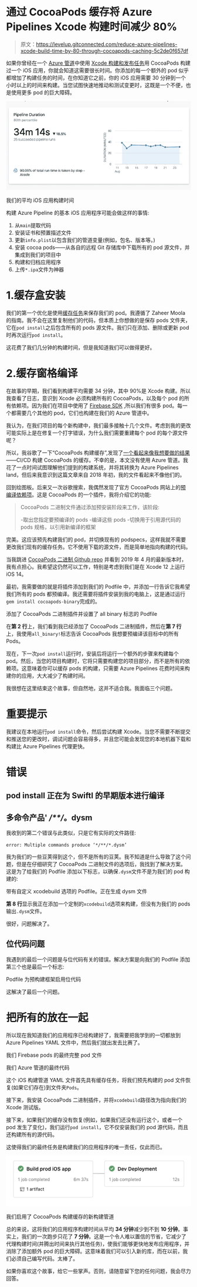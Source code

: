 # 通过 CocoaPods 缓存将 Azure Pipelines Xcode 构建时间减少 80%

> 原文：<https://levelup.gitconnected.com/reduce-azure-pipelines-xcode-build-time-by-80-through-cocoapods-caching-5c2de0f657df>

如果你曾经在一个 [Azure 管道](https://docs.microsoft.com/en-us/azure/devops/pipelines/get-started/what-is-azure-pipelines?view=azure-devops)中使用 [Xcode 构建和发布任务](https://docs.microsoft.com/en-us/azure/devops/pipelines/tasks/build/xcode?view=azure-devops)用 CocoaPods 构建过一个 iOS 应用，你就会知道这需要很长时间。你添加的每一个额外的 pod 似乎都增加了构建任务的时间，在你知道它之前，你的 iOS 应用需要 30 分钟到一个小时以上的时间来构建。当您试图快速地推动和测试变更时，这既是一个不便，也是使用更多 pod 的巨大障碍。

![](img/97bed5a6be7e858c1157cb38b17136f6.png)

我们的平均 iOS 应用构建时间

构建 Azure Pipeline 的基本 iOS 应用程序可能会做这样的事情:

1.  从`main`提取代码
2.  安装证书和预置描述文件
3.  更新`info.plist`以包含我们的管道变量(例如，包名、版本等。)
4.  安装 cocoa pods——从各自的远程 Git 存储库中下载所有的 pod 源文件，并集成到我们的项目中
5.  构建和归档应用程序
6.  上传`*.ipa`文件为神器

# 1.缓存盒安装

我们的第一个优化是使用[缓存任务](https://docs.microsoft.com/en-us/azure/devops/pipelines/tasks/utility/cache?view=azure-devops)来保存我们的 pod。我遵循了 Zaheer Moola 的指南。我不会在这里复制他们的代码，但本质上你想做的是保存 pods 文件夹，它在`pod install`之后包含所有的 pods 源文件。我们只在添加、删除或更新 pod 时再次运行`pod install`。

这花费了我们几分钟的构建时间，但是我知道我们可以做得更好。

# 2.缓存窗格编译

在故事的早期，我们看到构建平均需要 34 分钟，其中 90%是 Xcode 构建。所以我查看了日志，意识到 Xcode 必须构建所有的 CocoaPods，以及每个 pod 的所有依赖项。因为我们在项目中使用了 [Firebase SDK](https://firebase.google.com/docs/ios/setup#available-pods) ,所以我们有很多 pod。每一个都需要几个其他的 pod，它们也构建在我们的 Azure 管道中。

我认为，在我们项目的每个新构建中，我们最多接触十几个文件。考虑到我的更改可能实际上是在修复一个打字错误，为什么我们需要重建每个 pod 的每个源文件呢？

所以，我谷歌了一下“CocoaPods 构建缓存”,发现了[一个看起来像我想要做的结果](https://blog.takescoop.com/improve-ios-ci-build-time-with-cocoapods-caching-4a049ee45e63?gi=b939eac3ea19)——CI/CD 构建 CocoaPods 的缓存。不幸的是，本文没有使用 Azure 管道。我花了一点时间试图理解他们提到的构建系统，并将其转换为 Azure Pipelines land，但后来我意识到这篇文章来自 2018 年初，我的文件看起来不像他们的。

回到绘图板。后来又一次谷歌搜索，我偶然发现了官方 CocoaPods 网站上的[预编译依赖项](https://guides.cocoapods.org/plugins/pre-compiling-dependencies.html)。这是 CocoaPods 的一个插件，我将介绍它的功能:

> CocoaPods 二进制文件通过添加预安装阶段来工作，该阶段:
> 
> -取出您指定要预编译的 pods
> -编译这些 pods
> -切换用于引用源代码的 pods 规格，以引用新编译的框架

完美。这应该预先构建我们的 pod，并切换现有的 podspecs，这样我就不需要更改我们现有的缓存任务。它不使用下载的源文件，而是简单地指向构建的代码。

当我跳进 [CocoaPods 二进制 Github repo](https://github.com/leavez/cocoapods-binary) 并看到 2019 年 4 月的最新版本时，我有点担心。我希望这仍然可以工作，特别是考虑到我们是在 Xcode 12 上运行 iOS 14。

最初，我需要做的就是将插件添加到我们的 Podfile 中，并添加一行告诉它我希望我们所有的 pods 都预编译。我还需要将插件安装到我的电脑上，这是通过运行`gem install cocoapods-binary`完成的。

添加了 CocoaPods 二进制插件并设置了 all binary 标志的 Podfile

在**第 2 行**上，我们看到我已经添加了 CocoaPods 二进制插件，然后在**第 7 行**上，我使用`all_binary!`标志告诉 CocoaPods 我想要预编译该目标中的所有 Pods。

现在，下一次`pod install`运行时，安装后将运行一个额外的步骤来构建每个 pod。然后，当您的项目构建时，它将只需要构建您的项目部分，而不是所有的依赖项。这意味着你可以缓存 pods 的构建，只需要 Azure Pipelines 花费时间来构建你的应用，大大减少了构建时间。

我很想在这里结束这个故事，但自然地，这并不适合我。我面临三个问题。

# 重要提示

我建议在本地运行`pod install`命令，然后尝试构建 Xcode。当您不需要不断提交和推送您的更改时，调试问题会容易得多，并且您可能会发现您的本地机器下载和构建比 Azure Pipelines 代理更快。

# 错误

## pod install 正在为 SwiftI 的早期版本进行编译

## 多命令产品' */**/*。dysm

我收到的第二个错误与此类似，只是它有实际的文件路径:

`error: Multiple commands produce ‘*/**/*.dysm’`

我为我们的一些豆荚得到这个，但不是所有的豆荚。我不知道是什么导致了这个问题，但是在仔细研究了 CocoaPods 二进制文件的选项后，我找到了解决方案。这是为了给我们的 Podfile 添加以下标志，以确保`.dysm`文件不是为我们的 pod 构建的:

带有自定义 xcodebuild 选项的 Podfile。正在生成 dysm 文件

**第 8 行**显示我正在添加一个定制的`xcodebuild`选项来构建，但没有为我们的 pods 输出`.dysm`文件。

很好，问题解决了。

## 位代码问题

我遇到的最后一个问题是与位代码有关的错误。解决方案是向我们的 Podfile 添加第三个也是最后一个标志:

Podfile 为预构建框架启用位代码

这解决了最后一个问题。

# 把所有的放在一起

所以现在我知道我们的应用程序已经构建好了，我需要把我学到的一切都放到 Azure Pipelines YAML 文件中，然后我们就出发去比赛了。

我们 Firebase pods 的最终完整 pod 文件

我们 Azure 管道的最终代码

这个 iOS 构建管道 YAML 文件首先具有缓存任务，将我们预先构建的 pod 文件恢复(如果它们存在)到文件夹`Pods`。

接下来，我安装 CocoaPods 二进制插件，并将`xcodebuild`路径改为指向我们的 Xcode 测试版。

接下来，如果我们的缓存没有恢复(例如，如果我们还没有运行这个，或者一个 pod 发生了变化)，我们运行`pod install`，它不仅安装我们的 pod 源代码，而且还构建所有的源代码。

这使得我们的最终任务是构建我们的应用程序的唯一责任，仅此而已。

![](img/6024f0b2ff08571bf244e7302ded84b5.png)

我们启用了 CocoaPods 构建缓存的新构建管道

总的来说，这将我们的应用程序构建时间从平均 **34 分钟**减少到不到 **10 分钟**。事实上，我们的一次跑步只花了 **7 分钟**。这是一个令人难以置信的节省，它减少了代理构建时间(并腾出时间来执行其他任务)，使我们能够更快地发布应用程序，并消除了添加额外 pod 的巨大障碍。这意味着我们可以引入新的库，而在以前，我们必须自己编写代码。太棒了。

如果你喜欢这个故事，给它一些掌声。否则，请随意留下您的任何问题，我会尽力回答。